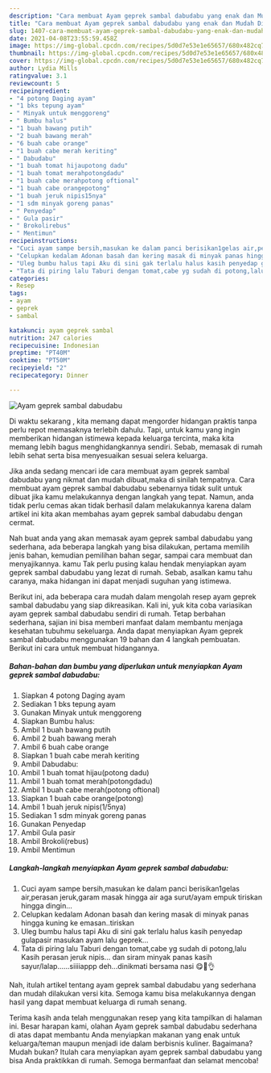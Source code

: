 ```yaml
---
description: "Cara membuat Ayam geprek sambal dabudabu yang enak dan Mudah Dibuat"
title: "Cara membuat Ayam geprek sambal dabudabu yang enak dan Mudah Dibuat"
slug: 1407-cara-membuat-ayam-geprek-sambal-dabudabu-yang-enak-dan-mudah-dibuat
date: 2021-04-08T23:55:59.458Z
image: https://img-global.cpcdn.com/recipes/5d0d7e53e1e65657/680x482cq70/ayam-geprek-sambal-dabudabu-foto-resep-utama.jpg
thumbnail: https://img-global.cpcdn.com/recipes/5d0d7e53e1e65657/680x482cq70/ayam-geprek-sambal-dabudabu-foto-resep-utama.jpg
cover: https://img-global.cpcdn.com/recipes/5d0d7e53e1e65657/680x482cq70/ayam-geprek-sambal-dabudabu-foto-resep-utama.jpg
author: Lydia Mills
ratingvalue: 3.1
reviewcount: 5
recipeingredient:
- "4 potong Daging ayam"
- "1 bks tepung ayam"
- " Minyak untuk menggoreng"
- " Bumbu halus"
- "1 buah bawang putih"
- "2 buah bawang merah"
- "6 buah cabe orange"
- "1 buah cabe merah keriting"
- " Dabudabu"
- "1 buah tomat hijaupotong dadu"
- "1 buah tomat merahpotongdadu"
- "1 buah cabe merahpotong oftional"
- "1 buah cabe orangepotong"
- "1 buah jeruk nipis15nya"
- "1 sdm minyak goreng panas"
- " Penyedap"
- " Gula pasir"
- " Brokolirebus"
- " Mentimun"
recipeinstructions:
- "Cuci ayam sampe bersih,masukan ke dalam panci berisikan1gelas air,perasan jeruk,garam masak hingga air aga surut/ayam empuk tiriskan hingga dingin..."
- "Celupkan kedalam Adonan basah dan kering masak di minyak panas hingga kuning ke emasan..tiriskan"
- "Uleg bumbu halus tapi Aku di sini gak terlalu halus kasih penyedap gulapasir masukan ayam lalu geprek..."
- "Tata di piring lalu Taburi dengan tomat,cabe yg sudah di potong,lalu Kasih perasan jeruk nipis... dan siram minyak panas kasih sayur/lalap......siiiiappp deh...dinikmati bersama nasi 😋🙏👌"
categories:
- Resep
tags:
- ayam
- geprek
- sambal

katakunci: ayam geprek sambal 
nutrition: 247 calories
recipecuisine: Indonesian
preptime: "PT40M"
cooktime: "PT50M"
recipeyield: "2"
recipecategory: Dinner

---
```



![Ayam geprek sambal dabudabu](https://img-global.cpcdn.com/recipes/5d0d7e53e1e65657/680x482cq70/ayam-geprek-sambal-dabudabu-foto-resep-utama.jpg)

Di waktu  sekarang , kita memang dapat mengorder hidangan praktis tanpa perlu repot memasaknya terlebih dahulu. Tapi, untuk kamu yang ingin memberikan hidangan istimewa kepada keluarga tercinta, maka kita memang lebih bagus menghidangkannya sendiri. Sebab, memasak di rumah lebih sehat serta bisa menyesuaikan sesuai selera keluarga.

Jika anda sedang mencari ide cara membuat ayam geprek sambal dabudabu yang nikmat dan mudah dibuat,maka di sinilah tempatnya. Cara membuat ayam geprek sambal dabudabu  sebenarnya tidak sulit untuk dibuat jika kamu melakukannya dengan langkah yang tepat. Namun, anda tidak perlu cemas akan tidak berhasil dalam melakukannya 
karena dalam artikel ini kita akan membahas ayam geprek sambal dabudabu dengan cermat.  



Nah buat anda yang akan memasak ayam geprek sambal dabudabu yang sederhana, ada beberapa langkah yang bisa dilakukan, pertama memilih jenis bahan, kemudian pemilihan bahan segar, sampai cara membuat dan menyajikannya. kamu Tak perlu pusing kalau hendak menyiapkan ayam geprek sambal dabudabu yang lezat di rumah. Sebab, asalkan kamu  tahu caranya, maka hidangan ini dapat menjadi suguhan yang istimewa.

Berikut ini, ada beberapa cara mudah dalam mengolah resep ayam geprek sambal dabudabu yang siap dikreasikan. Kali ini, yuk kita coba variasikan ayam geprek sambal dabudabu sendiri di rumah. Tetap berbahan sederhana, sajian ini bisa memberi manfaat dalam membantu menjaga kesehatan tubuhmu sekeluarga. Anda dapat menyiapkan Ayam geprek sambal dabudabu menggunakan 19 bahan dan 4 langkah pembuatan. Berikut ini cara untuk membuat hidangannya.

<!--inarticleads1-->

##### Bahan-bahan dan bumbu yang diperlukan untuk menyiapkan Ayam geprek sambal dabudabu:

1. Siapkan 4 potong Daging ayam
1. Sediakan 1 bks tepung ayam
1. Gunakan  Minyak untuk menggoreng
1. Siapkan  Bumbu halus:
1. Ambil 1 buah bawang putih
1. Ambil 2 buah bawang merah
1. Ambil 6 buah cabe orange
1. Siapkan 1 buah cabe merah keriting
1. Ambil  Dabudabu:
1. Ambil 1 buah tomat hijau(potong dadu)
1. Ambil 1 buah tomat merah(potongdadu)
1. Ambil 1 buah cabe merah(potong oftional)
1. Siapkan 1 buah cabe orange(potong)
1. Ambil 1 buah jeruk nipis(1/5nya)
1. Sediakan 1 sdm minyak goreng panas
1. Gunakan  Penyedap
1. Ambil  Gula pasir
1. Ambil  Brokoli(rebus)
1. Ambil  Mentimun




<!--inarticleads2-->

##### Langkah-langkah menyiapkan Ayam geprek sambal dabudabu:

1. Cuci ayam sampe bersih,masukan ke dalam panci berisikan1gelas air,perasan jeruk,garam masak hingga air aga surut/ayam empuk tiriskan hingga dingin...
1. Celupkan kedalam Adonan basah dan kering masak di minyak panas hingga kuning ke emasan..tiriskan
1. Uleg bumbu halus tapi Aku di sini gak terlalu halus kasih penyedap gulapasir masukan ayam lalu geprek...
1. Tata di piring lalu Taburi dengan tomat,cabe yg sudah di potong,lalu Kasih perasan jeruk nipis... dan siram minyak panas kasih sayur/lalap......siiiiappp deh...dinikmati bersama nasi 😋🙏👌




Nah, itulah artikel tentang  ayam geprek sambal dabudabu  yang sederhana dan mudah dilakukan versi kita. Semoga kamu bisa melakukannya dengan hasil yang dapat membuat keluarga di rumah senang. 

Terima kasih anda telah menggunakan resep yang kita tampilkan di halaman ini. Besar harapan kami, olahan  Ayam geprek sambal dabudabu sederhana di atas dapat membantu Anda menyiapkan makanan yang enak untuk keluarga/teman maupun menjadi ide dalam berbisnis kuliner. Bagaimana? Mudah bukan? Itulah cara menyiapkan ayam geprek sambal dabudabu yang bisa Anda praktikkan di rumah. Semoga bermanfaat dan selamat mencoba!

